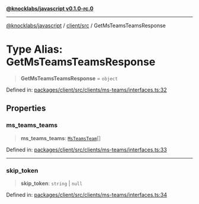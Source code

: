 [**@knocklabs/javascript v0.1.0-rc.0**](../../../README.md)

***

[@knocklabs/javascript](../../../modules.md) / [client/src](../README.md) / GetMsTeamsTeamsResponse

# Type Alias: GetMsTeamsTeamsResponse

> **GetMsTeamsTeamsResponse** = `object`

Defined in: [packages/client/src/clients/ms-teams/interfaces.ts:32](https://github.com/knocklabs/javascript/blob/main/packages/client/src/clients/ms-teams/interfaces.ts#L32)

## Properties

### ms\_teams\_teams

> **ms\_teams\_teams**: [`MsTeamsTeam`](MsTeamsTeam.md)[]

Defined in: [packages/client/src/clients/ms-teams/interfaces.ts:33](https://github.com/knocklabs/javascript/blob/main/packages/client/src/clients/ms-teams/interfaces.ts#L33)

***

### skip\_token

> **skip\_token**: `string` \| `null`

Defined in: [packages/client/src/clients/ms-teams/interfaces.ts:34](https://github.com/knocklabs/javascript/blob/main/packages/client/src/clients/ms-teams/interfaces.ts#L34)
